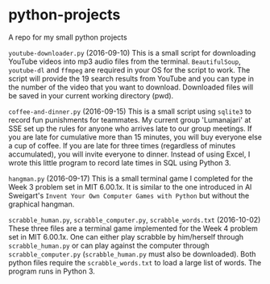 # python-projects
A repo for my small python projects

`youtube-downloader.py`
(2016-09-10) This is a small script for downloading YouTube videos into mp3 audio files from the terminal.
`BeautifulSoup`, `youtube-dl` and `ffmpeg` are required in your OS for the script to work.
The script will provide the 19 search results from YouTube and you can type in the number of the video that you want to download.
Downloaded files will be saved in your current working directory (pwd).

`coffee-and-dinner.py`
(2016-09-15) This is a small script using `sqlite3` to record fun punishments for teammates. My current group 'Lumanajari' at SSE set up the rules for anyone who arrives late to our group meetings. If you are late for cumulative more than 15 minutes, you will buy everyone else a cup of coffee. If you are late for three times (regardless of minutes accumulated), you will invite everyone to dinner. Instead of using Excel, I wrote this little program to record late times in SQL using Python 3.

`hangman.py`
(2016-09-17) This is a small terminal game I completed for the Week 3 problem set in MIT 6.00.1x. It is similar to the one introduced in Al Sweigart's `Invent Your Own Computer Games with Python` but without the graphical hangman.

`scrabble_human.py`, `scrabble_computer.py`, `scrabble_words.txt`
(2016-10-02) These three files are a terminal game implemented for the Week 4 problem set in MIT 6.00.1x. One can either play scrabble by him/herself through `scrabble_human.py` or can play against the computer through `scrabble_computer.py` (`scrabble_human.py` must also be downloaded). Both python files require the `scrabble_words.txt` to load a large list of words. The program runs in Python 3.
